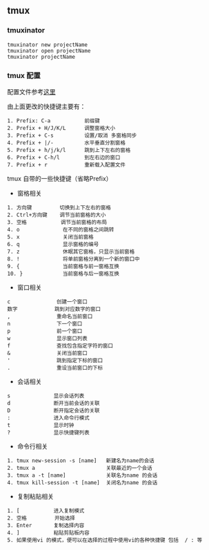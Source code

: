 ## tmux

### tmuxinator 
``` 
tmuxinator new projectName
tmuxinator open projectName
tmuxinator projectName
```

### tmux 配置
配置文件参考[这里](https://github.com/kangqf/config/blob/ubuntu/tmux.conf)

由上面更改的快捷键主要有：

```
1. Prefix: C-a           前缀键
2. Prefix + H/J/K/L      调整窗格大小
3. Prefix + C-s          设置/取消 多窗格同步
4. Prefix + |/-          水平垂直分割窗格
5. Prefix + h/j/k/l      跳到上下左右的窗格
6. Prefix + C-h/l        到左右边的窗口
7. Prefix + r            重新载入配置文件
```

tmux 自带的一些快捷键（省略Prefix）

* 窗格相关

``` 
1. 方向键         切换到上下左右的窗格
2. Ctrl+方向键    调节当前窗格的大小
3. 空格           调节当前窗格的布局
4. o              在不同的窗格之间跳转
5. x              关闭当前窗格
6. q              显示窗格的编号
7. z              休眠其它窗格，只显示当前窗格
8. !              将单前窗格分离到一个新的窗口中
9. {              当前窗格与前一窗格互换
10. }             当前窗格与后一窗格互换
```

* 窗口相关

``` 
c               创建一个窗口
数字            跳到对应数字的窗口
,               重命名当前窗口
n               下一个窗口
p               前一个窗口
w               显示窗口列表
f               查找包含指定字符的窗口
&               关闭当前窗口
'               跳到指定下标的窗口
.               重设当前窗口的下标
```

* 会话相关

```
s              显示会话列表
d              断开当前会话的关联
D              断开指定会话的关联
:              进入命令行模式
t              显示时钟
?              显示快捷键列表
```

* 命令行相关

```
1. tmux new-session -s [name]   新建名为name的会话
2. tmux a                       关联最近的一个会话
3. tmux a -t [name]             关联名为name 的会话
4. tmux kill-session -t [name]  关闭名为name 的会话
```

* 复制粘贴相关

``` 
1. [           进入复制模式
2. 空格         开始选择
3. Enter       复制选择内容
4. ]           粘贴剪贴板内容
5. 如果使用vi 的模式，便可以在选择的过程中使用vi的各种快捷键 包括  / : 等
```